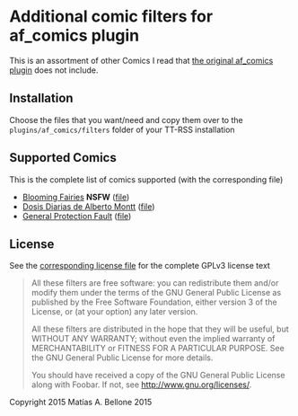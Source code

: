 # Additional comic filters for af_comics plugin

This is an assortment of other Comics I read that [the original af_comics plugin](https://tt-rss.org/gitlab/fox/tt-rss/blob/master/plugins/af_comics/) does not include.

## Installation

Choose the files that you want/need and copy them over to the `plugins/af_comics/filters` folder of your TT-RSS installation

## Supported Comics

This is the complete list of comics supported (with the corresponding file)

* [Blooming Fairies](http://www.bloomingfaeries.com/) **NSFW** ([file](af_comics_fairies.php))
* [Dosis Diarias de Alberto Montt](http://www.dosisdiarias.com/) ([file](af_comics_montt.php))
* [General Protection Fault](http://www.gpf-comics.com/) ([file](af_comics_gpf.php))

## License

See the [corresponding license file](LICENSE) for the complete GPLv3 license text

> All these filters are free software: you can redistribute them and/or modify
> them under the terms of the GNU General Public License as published by
> the Free Software Foundation, either version 3 of the License, or
> (at your option) any later version.
> 
> All these filters are distributed in the hope that they will be useful,
> but WITHOUT ANY WARRANTY; without even the implied warranty of
> MERCHANTABILITY or FITNESS FOR A PARTICULAR PURPOSE.  See the
> GNU General Public License for more details.
> 
> You should have received a copy of the GNU General Public License
> along with Foobar.  If not, see <http://www.gnu.org/licenses/>.

Copyright 2015 Matías A. Bellone 2015 